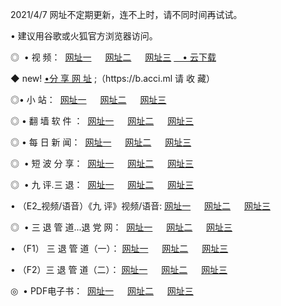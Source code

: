 <p>2021/4/7 网址不定期更新，连不上时，请不同时间再试试。
<p>• 建议用谷歌或火狐官方浏览器访问。
<p>◎  • 视 频： 
<a href="http://hgy.guitarhaven.com/" target="_blank">网址一</a> 　 
<a href="http://hsr.guitarhaven.com/" target="_blank">网址二</a> 　 
<a href="http://hsr.guitarhaven.com/b.html" target="_blank">网址三</a>
<a href="https://yadi.sk/d/d0sUeAOpal3njw" target="_blank">　• 云下载 </a></p>
<p>◆ new! <a href="http://hpl.guitarhaven.com/a.html">•分 享 网 址</a> ;（https://b.acci.ml 请 收 藏） </p>

<p>◎•  小 站：  
<a href="http://hgy.guitarhaven.com/f.html" target="_blank">网址一</a> 　 
<a href="http://hsr.guitarhaven.com/h.html" target="_blank">网址二</a> 　 
<a href="http://hsr.guitarhaven.com/k/" target="_blank">网址三</a></p><p>

<p>◎  • 翻 墙 软 件 ：  
<a href="http://hgy.guitarhaven.com/ff/" target="_blank">网址一</a> 　 
<a href="http://hsr.guitarhaven.com/s/read/a1_nd.html" target="_blank">网址二</a> 　 
<a href="http://hsr.guitarhaven.com/ff/index.html" target="_blank">网址三</a></p>
<p>◎  • 每 日 新 闻：  
<a href="http://hgy.guitarhaven.com/day/" target="_blank">网址一</a> 　 
<a href="http://hsr.guitarhaven.com/day/" target="_blank">网址二</a> 　 
<a href="http://hsr.guitarhaven.com/day/index.html" target="_blank">网址三</a></p>
<p>◎   • 短 波 分 享：  
<a href="http://hgy.guitarhaven.com/h/" target="_blank">网址一</a> 　 
<a href="http://hsr.guitarhaven.com/h/" target="_blank">网址二</a> 　 
<a href="http://hsr.guitarhaven.com/h/index.html" target="_blank">网址三</a></p>
<p>◎   • 九 评.三 退：  
<a href="http://hgy.guitarhaven.com/t/" target="_blank">网址一</a> 　 
<a href="http://hsr.guitarhaven.com/v2/index.html" target="_blank">网址二</a> 　 
<a href="http://hsr.guitarhaven.com/tt/index.html" target="_blank">网址三</a> 　</p>
<p>  • （E2_视频/语音）《九 评》视频/语音: 
<a href="http://hgy.guitarhaven.com/7738.html" target="_blank">网址一</a> 　 
<a href="http://hsr.guitarhaven.com/7614.html" target="_blank">网址二</a> 　 
<a href="http://hsr.guitarhaven.com/7633.html" target="_blank">网址三</a></p>
<p>◎   • 三 退 管 道...退 党 网：  
<a href="http://hgy.guitarhaven.com/go/td1.html" target="_blank">网址一</a> 　 
<a href="http://hsr.guitarhaven.com/go/td2.html" target="_blank">网址二</a> 　 
<a href="http://hsr.guitarhaven.com/go/td3.html" target="_blank">网址三</a></p>
<p>  • （F1） 三 退 管 道（一）： 
<a href="http://hgy.guitarhaven.com/dd/" target="_blank">网址一</a> 　 
<a href="http://hsr.guitarhaven.com/s/read/a1_tdx.html" target="_blank">网址二</a> 　 
<a href="http://hsr.guitarhaven.com/dd/" target="_blank">网址三</a></p>
<p>  • （F2）三 退 管 道（二）： 
<a href="http://hsr.guitarhaven.com/d/" target="_blank">网址一</a> 　 
<a href="http://hgy.guitarhaven.com/d/index.html" target="_blank">网址二</a> 　 
<a href="http://hsr.guitarhaven.com/d/" target="_blank">网址三</a></p>
<p>◎   • PDF电子书：  
<a href="http://hgy.guitarhaven.com/p/" target="_blank">网址一</a> 　 
<a href="http://hsr.guitarhaven.com/p/index.html" target="_blank">网址二</a> 　 
<a href="http://hsr.guitarhaven.com/p/" target="_blank">网址三</a></p>
